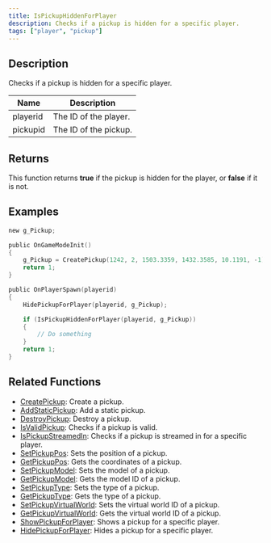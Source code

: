 ```yaml
---
title: IsPickupHiddenForPlayer
description: Checks if a pickup is hidden for a specific player.
tags: ["player", "pickup"]
---
```


<VersionWarn version='omp v1.1.0.2612' />

## Description

Checks if a pickup is hidden for a specific player.

| Name     | Description           |
|----------|-----------------------|
| playerid | The ID of the player. |
| pickupid | The ID of the pickup. |

## Returns

This function returns **true** if the pickup is hidden for the player, or **false** if it is not.

## Examples

```c
new g_Pickup;

public OnGameModeInit()
{
    g_Pickup = CreatePickup(1242, 2, 1503.3359, 1432.3585, 10.1191, -1);
    return 1;
}

public OnPlayerSpawn(playerid)
{
    HidePickupForPlayer(playerid, g_Pickup);

    if (IsPickupHiddenForPlayer(playerid, g_Pickup))
    {
        // Do something
    }
    return 1;
}
```

## Related Functions

- [CreatePickup](CreatePickup): Create a pickup.
- [AddStaticPickup](AddStaticPickup): Add a static pickup.
- [DestroyPickup](DestroyPickup): Destroy a pickup.
- [IsValidPickup](IsValidPickup): Checks if a pickup is valid.
- [IsPickupStreamedIn](IsPickupStreamedIn): Checks if a pickup is streamed in for a specific player.
- [SetPickupPos](SetPickupPos): Sets the position of a pickup.
- [GetPickupPos](GetPickupPos): Gets the coordinates of a pickup.
- [SetPickupModel](SetPickupModel): Sets the model of a pickup.
- [GetPickupModel](GetPickupModel): Gets the model ID of a pickup.
- [SetPickupType](SetPickupType): Sets the type of a pickup.
- [GetPickupType](GetPickupType): Gets the type of a pickup.
- [SetPickupVirtualWorld](SetPickupVirtualWorld): Sets the virtual world ID of a pickup.
- [GetPickupVirtualWorld](GetPickupVirtualWorld): Gets the virtual world ID of a pickup.
- [ShowPickupForPlayer](ShowPickupForPlayer): Shows a pickup for a specific player.
- [HidePickupForPlayer](HidePickupForPlayer): Hides a pickup for a specific player.

